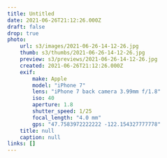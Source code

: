 ```yaml
---
title: Untitled
date: 2021-06-26T21:12:26.000Z
draft: false
drop: true
photo:
    url: s3/images/2021-06-26-14-12-26.jpg
    thumb: s3/thumbs/2021-06-26-14-12-26.jpg
    preview: s3/previews/2021-06-26-14-12-26.jpg
    created: 2021-06-26T21:12:26.000Z
    exif:
        make: Apple
        model: "iPhone 7"
        lens: "iPhone 7 back camera 3.99mm f/1.8"
        iso: 40
        aperture: 1.8
        shutter_speed: 1/25
        focal_length: "4.0 mm"
        gps: "47.7583972222222 -122.154327777778"
    title: null
    caption: null
links: []
---
```

